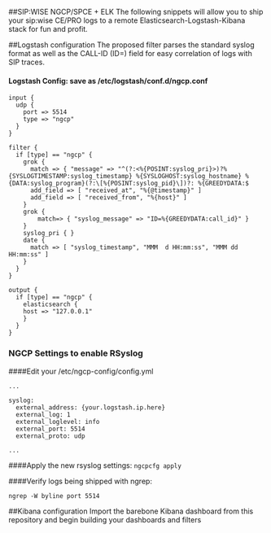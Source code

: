 ##SIP:WISE NGCP/SPCE + ELK
The following snippets will allow you to ship your sip:wise CE/PRO logs to a remote Elasticsearch-Logstash-Kibana stack for fun and profit. 


##Logstash configuration
The proposed filter parses the standard syslog format as well as the CALL-ID (ID=) field for easy correlation of logs with SIP traces.

#### Logstash Config: save as /etc/logstash/conf.d/ngcp.conf

```
input {
  udp {
    port => 5514
    type => "ngcp"
  }
}

filter {
  if [type] == "ngcp" {
    grok {
      match => { "message" => "^(?:<%{POSINT:syslog_pri}>)?%{SYSLOGTIMESTAMP:syslog_timestamp} %{SYSLOGHOST:syslog_hostname} %{DATA:syslog_program}(?:\[%{POSINT:syslog_pid}\])?: %{GREEDYDATA:$
      add_field => [ "received_at", "%{@timestamp}" ]
      add_field => [ "received_from", "%{host}" ]
    }
    grok {
        match=> { "syslog_message" => "ID=%{GREEDYDATA:call_id}" }
    }
    syslog_pri { }
    date {
      match => [ "syslog_timestamp", "MMM  d HH:mm:ss", "MMM dd HH:mm:ss" ]
    }
  }
}

output {
  if [type] == "ngcp" {
    elasticsearch {
    host => "127.0.0.1"
    }
  }
}

```


### NGCP Settings to enable RSyslog
####Edit your /etc/ngcp-config/config.yml
```
...

syslog:
  external_address: {your.logstash.ip.here}
  external_log: 1
  external_loglevel: info
  external_port: 5514
  external_proto: udp

...
```
####Apply the new rsyslog settings:
`ngcpcfg apply`


####Verify logs being shipped with ngrep:
```
ngrep -W byline port 5514
```

##Kibana configuration
Import the barebone Kibana dashboard from this repository and begin building your dashboards and filters
